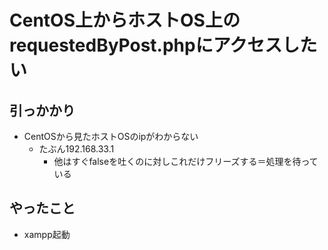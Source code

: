 # CentOS上からホストOS上のrequestedByPost.phpにアクセスしたい

## 引っかかり
- CentOSから見たホストOSのipがわからない
  - たぶん192.168.33.1
    - 他はすぐfalseを吐くのに対しこれだけフリーズする＝処理を待っている
    
## やったこと
- xampp起動
